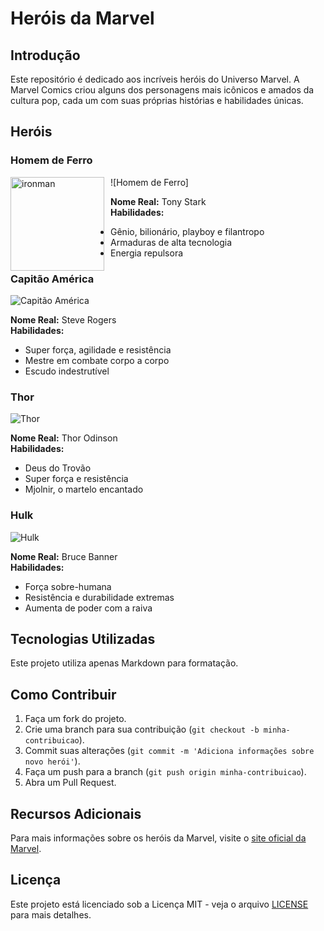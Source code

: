 # Heróis da Marvel

## Introdução

Este repositório é dedicado aos incríveis heróis do Universo Marvel. A Marvel Comics criou alguns dos personagens mais icônicos e amados da cultura pop, cada um com suas próprias histórias e habilidades únicas.

## Heróis

### Homem de Ferro

![Homem de Ferro]
<img src="https://github.com/emersonfsti/desafio-github-markdown/blob/main/img/ironman.png?raw=true" alt="ironman" style="float:left; margin-right:10px;" width="150" height="150"/>

**Nome Real:** Tony Stark  
**Habilidades:**  
- Gênio, bilionário, playboy e filantropo
- Armaduras de alta tecnologia
- Energia repulsora

### Capitão América

![Capitão América](https://upload.wikimedia.org/wikipedia/en/9/91/CaptainAmerica109.jpg)

**Nome Real:** Steve Rogers  
**Habilidades:**  
- Super força, agilidade e resistência
- Mestre em combate corpo a corpo
- Escudo indestrutível

### Thor

![Thor](https://upload.wikimedia.org/wikipedia/en/4/4c/Thor_by_Olivier_Coipel.png)

**Nome Real:** Thor Odinson  
**Habilidades:**  
- Deus do Trovão
- Super força e resistência
- Mjolnir, o martelo encantado

### Hulk

![Hulk](https://upload.wikimedia.org/wikipedia/en/5/59/Hulk_(comics_character).png)

**Nome Real:** Bruce Banner  
**Habilidades:**  
- Força sobre-humana
- Resistência e durabilidade extremas
- Aumenta de poder com a raiva

## Tecnologias Utilizadas

Este projeto utiliza apenas Markdown para formatação.

## Como Contribuir

1. Faça um fork do projeto.
2. Crie uma branch para sua contribuição (`git checkout -b minha-contribuicao`).
3. Commit suas alterações (`git commit -m 'Adiciona informações sobre novo herói'`).
4. Faça um push para a branch (`git push origin minha-contribuicao`).
5. Abra um Pull Request.

## Recursos Adicionais

Para mais informações sobre os heróis da Marvel, visite o [site oficial da Marvel](https://www.marvel.com/).

## Licença

Este projeto está licenciado sob a Licença MIT - veja o arquivo [LICENSE](LICENSE) para mais detalhes.
